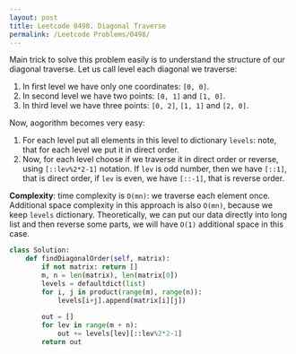 ```yaml
---
layout: post
title: Leetcode 0498. Diagonal Traverse
permalink: /Leetcode Problems/0498/
---
```


Main trick to solve this problem easily is to understand the structure of our diagonal traverse. Let us call level each diagonal we traverse: 
1. In first level we have only one coordinates: `[0, 0]`.
2. In second level we have two points: `[0, 1]` and `[1, 0]`.
3. In third level we have three points: `[0, 2]`, `[1, 1]` and `[2, 0]`.

Now, aogorithm becomes very easy:
1. For each level put all elements in this level to dictionary `levels`: note, that for each level we put it in direct order.
2. Now, for each level choose if we traverse it in direct order or reverse, using `[::lev%2*2-1]` notation. If `lev` is odd number, then we have `[::1]`, that is direct order, if `lev` is even, we have `[::-1]`, that is reverse order.

**Complexity**: time complexity is `O(mn)`: we traverse each element once. Additional space complexity in this approach is also `O(mn)`, because we keep `levels` dictionary. Theoretically, we can put our data directly into long list and then reverse some parts, we will have `O(1)` additional space in this case.

```python
class Solution:
    def findDiagonalOrder(self, matrix):
        if not matrix: return []
        m, n = len(matrix), len(matrix[0])
        levels = defaultdict(list)
        for i, j in product(range(m), range(n)):
            levels[i+j].append(matrix[i][j])
                
        out = []
        for lev in range(m + n):
            out += levels[lev][::lev%2*2-1]   
        return out
```